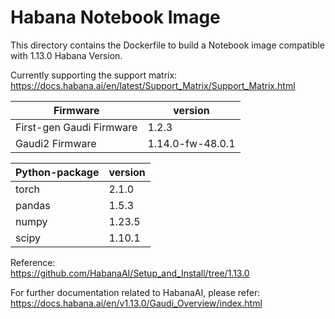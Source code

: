 # Habana Notebook Image
This directory contains the Dockerfile to build a Notebook image compatible with 1.13.0 Habana Version.  

Currently supporting the support matrix:  
https://docs.habana.ai/en/latest/Support_Matrix/Support_Matrix.html

| Firmware                 | version          |
| ------------------------ | ---------------- |
| First-gen Gaudi Firmware | 1.2.3            |
| Gaudi2 Firmware          | 1.14.0-fw-48.0.1 |


| Python-package | version |
| -------------- | ------- |
| torch          | 2.1.0   |
| pandas         | 1.5.3   |
| numpy          | 1.23.5  |
| scipy          | 1.10.1  |

Reference:  
https://github.com/HabanaAI/Setup_and_Install/tree/1.13.0


For further documentation related to HabanaAI, please refer:  
https://docs.habana.ai/en/v1.13.0/Gaudi_Overview/index.html